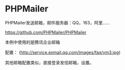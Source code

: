# PHPMailer
PHPMailer发送邮箱，邮件服务器：QQ，163，阿里......

https://github.com/PHPMailer/PHPMailer

本例中使用的是腾讯企业邮箱

配置：
(http://service.exmail.qq.com/images/faq/ym3.jpg)

其他邮箱配置类似，直接登录发信邮箱，设置。


